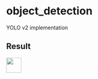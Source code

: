 # object_detection
YOLO v2 implementation

## Result
<img src="https://github.com/pmkalshetti/object_detection/blob/master/out3.gif" width="40" height="40" />
